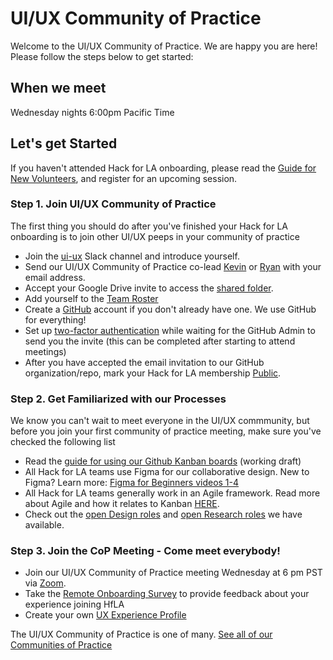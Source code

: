 # UI/UX Community of Practice 

Welcome to the UI/UX Community of Practice. We are happy you are here! Please follow the steps below to get started:

## When we meet
Wednesday nights 6:00pm Pacific Time

## Let's get Started
If you haven't attended Hack for LA onboarding, please read the [Guide for New Volunteers](https://www.hackforla.org/getting-started), and register for an upcoming session.  

### Step 1. Join UI/UX Community of Practice
The first thing you should do after you've finished your Hack for LA onboarding is to join other UI/UX peeps in your community of practice   
- Join the [ui-ux](https://hackforla.slack.com/archives/C017ESHSMNG) Slack channel and introduce yourself.
- Send our UI/UX Community of Practice co-lead [Kevin](https://hackforla.slack.com/team/U01GZHT5CM8) or [Ryan](https://hackforla.slack.com/team/U01UPE4RNHZ) with your email address.
- Accept your Google Drive invite to access the [shared folder](https://drive.google.com/drive/u/0/folders/1os-4KyGnL0SXIeyfoDICOEpG5CO_1MaV).
- Add yourself to the [Team Roster](https://docs.google.com/spreadsheets/d/1tdfmQntbXnb2qK7qAWCAtzFi94ZTL8YTDkIwyuLm2_w/edit)
- Create a [GitHub](https://github.com/) account if you don't already have one. We use GitHub for everything!  
- Set up [two-factor authentication](https://www.hackforla.org/guide-pages/2FA.html) while waiting for the GitHub Admin to send you the invite (this can be completed after starting to attend meetings)
- After you have accepted the email invitation to our GitHub organization/repo, mark your Hack for LA membership [Public](https://docs.github.com/en/github/setting-up-and-managing-your-github-user-account/publicizing-or-hiding-organization-membership#changing-the-visibility-of-your-organization-membership).

### Step 2. Get Familiarized with our Processes
We know you can't wait to meet everyone in the UI/UX commmunity, but before you join your first community of practice meeting, make sure you've checked the following list
- Read the [guide for using our Github Kanban boards](https://docs.google.com/document/d/11Fe7mNdmPBP5bD_yLJ1C0_I1TmoK47AuHHrdhdDyWCs/edit#heading=h.nl3p4nf4eqb4) (working draft) 
- All Hack for LA teams use Figma for our collaborative design. New to Figma? Learn more: [Figma for Beginners videos 1-4](https://www.youtube.com/watch?v=dXQ7IHkTiMM&ab_channel=Figma)  
- All Hack for LA teams generally work in an Agile framework. Read more about Agile and how it relates to Kanban [HERE](https://www.atlassian.com/agile).
- Check out the [open Design roles](https://github.com/hackforla/UI-UX/projects/3) and [open Research roles](https://github.com/hackforla/UI-UX/projects/2) we have available.

### Step 3. Join the CoP Meeting - Come meet everybody! 
- Join our UI/UX Community of Practice meeting Wednesday at 6 pm PST via [Zoom](https://us02web.zoom.us/j/89670251875?pwd=NTYySW5yL3YrYTRxcHRpK1V6YWdaQT09).
- Take the [Remote Onboarding Survey](https://docs.google.com/forms/d/e/1FAIpQLScXnJSyCXgO_RCAuCyOkG4sqGILpAepTlJ0HOaK4H_ccEVmNw/viewform) to provide feedback about your experience joining HfLA
- Create your own [UX Experience Profile](https://github.com/hackforla/UI-UX/projects/5)

The UI/UX Community of Practice is one of many.  [See all of our Communities of Practice](https://github.com/hackforla/communities-of-practice/blob/main/README.md)



